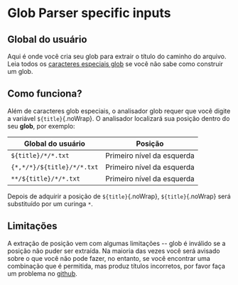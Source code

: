 # Glob Parser specific inputs

## Global do usuário

Aqui é onde você cria seu glob para extrair o título do caminho do arquivo. Leia todos os [caracteres especiais glob](#special-glob-characters) se você não sabe como construir um glob.

## Como funciona?

Além de caracteres glob especiais, o analisador glob requer que você digite a variável `${title}`{.noWrap}. O analisador localizará sua posição dentro do seu **glob**, por exemplo:

| Global do usuário          | Posição                    |
| -------------------------- | -------------------------- |
| `${title}/*/*.txt`         | Primeiro nível da esquerda |
| `{*,*/*}/${title}/*/*.txt` | Primeiro nível da esquerda |
| `**/${title}/*/*.txt`      | Primeiro nível da esquerda |

Depois de adquirir a posição de `${title}`{.noWrap}, `${title}`{.noWrap} será substituído por um curinga `*`.

## Limitações

A extração de posição vem com algumas limitações -- glob é inválido se a posição não puder ser extraída. Na maioria das vezes você será avisado sobre o que você não pode fazer, no entanto, se você encontrar uma combinação que é permitida, mas produz títulos incorretos, por favor faça um problema no [github](https://github.com/FrogTheFrog/steam-rom-manager/issues).
